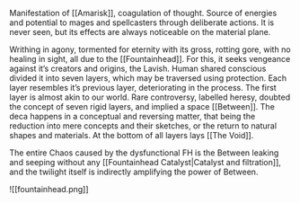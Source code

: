 Manifestation of [[Amarisk]], coagulation of thought. Source of energies and potential to mages and spellcasters through deliberate actions. 
It is never seen, but its effects are always noticeable on the material plane. 

Writhing in agony, tormented for eternity with its gross, rotting gore, with no healing in sight, all due to the [[Fountainhead]].
For this, it seeks vengeance against it’s creators and origins, the Lavish. 
Human shared conscious divided it into seven layers, which may be traversed using protection. 
Each layer resembles it’s previous layer, deteriorating in the process. The first layer is almost akin to our world. 
Rare controversy, labelled heresy, doubted the concept of seven rigid layers, and implied a space [[Between]].
The deca happens in a conceptual and reversing matter, that being the reduction into mere concepts and their sketches, or the return to natural shapes and materials. 
At the bottom of all layers lays [[The Void]]. 
 
The entire Chaos caused by the dysfunctional FH is the Between leaking and seeping without any [[Fountainhead Catalyst|Catalyst and filtration]], and the twilight itself is indirectly amplifying the power of Between.

[^1]: or genetic predisposition.


![[fountainhead.png]]